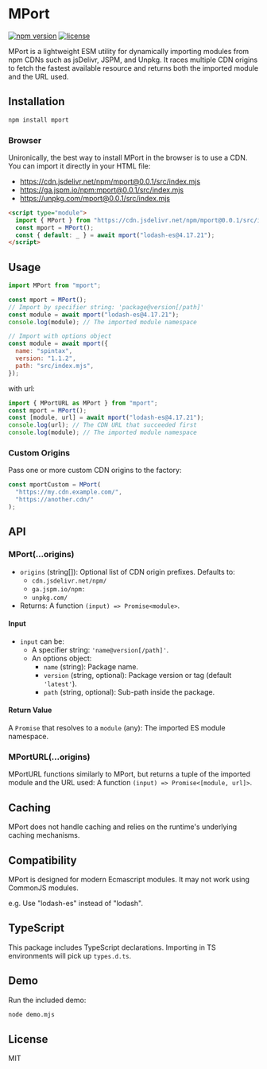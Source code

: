 # MPort

[![npm version](https://img.shields.io/npm/v/mport.svg)](https://www.npmjs.com/package/mport)
[![license](https://img.shields.io/npm/l/mport.svg)](https://opensource.org/licenses/MIT)

MPort is a lightweight ESM utility for dynamically importing modules from npm CDNs such as jsDelivr, JSPM, and Unpkg. It races multiple CDN origins to fetch the fastest available resource and returns both the imported module and the URL used.

## Installation

```bash
npm install mport
```

### Browser

Unironically, the best way to install MPort in the browser is to use a CDN. You can import it directly in your HTML file:

- https://cdn.jsdelivr.net/npm/mport@0.0.1/src/index.mjs
- https://ga.jspm.io/npm:mport@0.0.1/src/index.mjs
- https://unpkg.com/mport@0.0.1/src/index.mjs

```html
<script type="module">
  import { MPort } from "https://cdn.jsdelivr.net/npm/mport@0.0.1/src/index.mjs";
  const mport = MPort();
  const { default: _ } = await mport("lodash-es@4.17.21");
</script>
```

## Usage

```js
import MPort from "mport";

const mport = MPort();
// Import by specifier string: 'package@version[/path]'
const module = await mport("lodash-es@4.17.21");
console.log(module); // The imported module namespace

// Import with options object
const module = await mport({
  name: "spintax",
  version: "1.1.2",
  path: "src/index.mjs",
});
```

with url:

```js
import { MPortURL as MPort } from "mport";
const mport = MPort();
const [module, url] = await mport("lodash-es@4.17.21");
console.log(url); // The CDN URL that succeeded first
console.log(module); // The imported module namespace
```

### Custom Origins

Pass one or more custom CDN origins to the factory:

```js
const mportCustom = MPort(
  "https://my.cdn.example.com/",
  "https://another.cdn/"
);
```

## API

### MPort(...origins)

- `origins` (string[]): Optional list of CDN origin prefixes. Defaults to:
  - `cdn.jsdelivr.net/npm/`
  - `ga.jspm.io/npm:`
  - `unpkg.com/`
- Returns: A function `(input) => Promise<module>`.

#### Input

- `input` can be:
  - A specifier string: `'name@version[/path]'`.
  - An options object:
    - `name` (string): Package name.
    - `version` (string, optional): Package version or tag (default `'latest'`).
    - `path` (string, optional): Sub-path inside the package.

#### Return Value

A `Promise` that resolves to a `module` (any): The imported ES module namespace.

### MPortURL(...origins)

MPortURL functions similarly to MPort, but returns a tuple of the imported module and the URL used: A function `(input) => Promise<[module, url]>`.

## Caching

MPort does not handle caching and relies on the runtime's underlying caching mechanisms.

## Compatibility

MPort is designed for modern Ecmascript modules. It may not work using CommonJS modules.

e.g. Use "lodash-es" instead of "lodash".

## TypeScript

This package includes TypeScript declarations. Importing in TS environments will pick up `types.d.ts`.

## Demo

Run the included demo:

```bash
node demo.mjs
```

## License

MIT
